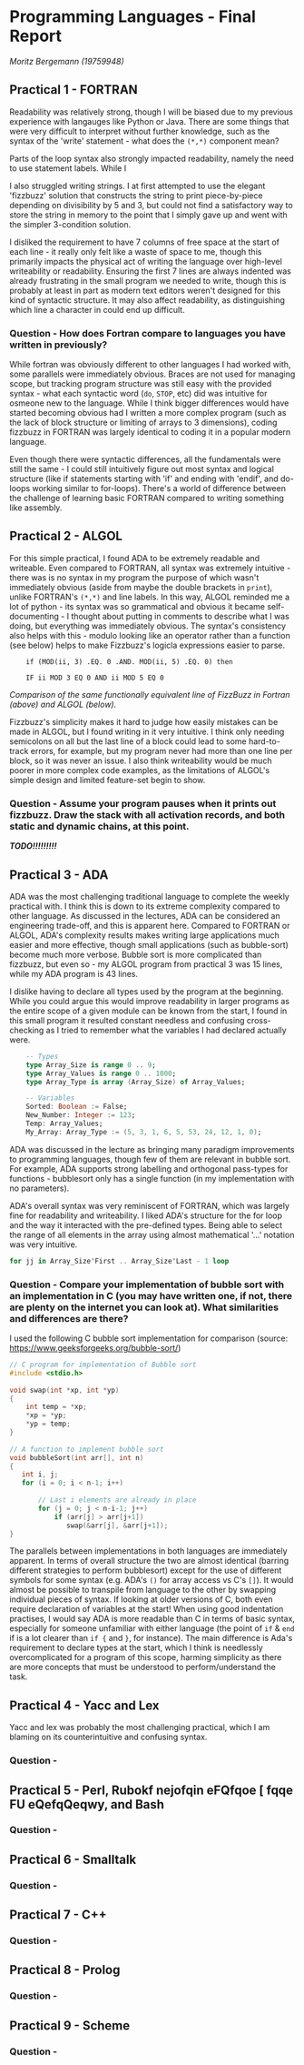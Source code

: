 # Programming Languages - Final Report
*Moritz Bergemann (19759948)*
## Practical 1 - FORTRAN
Readability was relatively strong, though I will be biased due to my previous experience with langauges like Python or Java. There are some things that were very difficult to interpret without further knowledge, such as the syntax of the 'write' statement - what does the `(*,*)` component mean?

Parts of the loop syntax also strongly impacted readability, namely the need to use statement labels. While I 

I also struggled writing strings. I at first attempted to use the elegant 'fizzbuzz' solution that constructs the string to print piece-by-piece depending on divisibility by 5 and 3, but could not find a satisfactory way to store the string in memory to the point that I simply gave up and went with the simpler 3-condition solution.

I disliked the requirement to have 7 columns of free space at the start of each line - it really only felt like a waste of space to me, though this primarily impacts the physical act of writing the language over high-level writeability or readability. Ensuring the first 7 lines are always indented  was already frustrating in the small program we needed to write, though this is probably at least in part as modern text editors weren't designed for this kind of syntactic structure. It may also affect readability, as distinguishing which line a character in could end up difficult.

### Question - How does Fortran compare to languages you have written in previously?
While fortran was obviously different to other languages I had worked with, some parallels were immediately obvious. Braces are not used for managing scope, but tracking program structure was still easy with the provided syntax - what each syntactic word (`do`, `STOP`, etc) did was intuitive for osmeone new to the language. While I think bigger differences would have started becoming obvious had I written a more complex program (such as the lack of block structure or limiting of arrays to 3 dimensions), coding fizzbuzz in FORTRAN was largely identical to coding it in a popular modern language.

Even though there were syntactic differences, all the fundamentals were still the same - I could still intuitively figure out most syntax and logical structure (like if statements starting with 'if' and ending with 'endif', and do-loops working similar to for-loops). There's a world of difference between the challenge of learning basic FORTRAN compared to writing something like assembly.

## Practical 2 - ALGOL
For this simple practical, I found ADA to be extremely readable and writeable. Even compared to FORTRAN, all syntax was extremely intuitive - there was is no syntax in my program the purpose of which wasn't immediately obvious (aside from maybe the double brackets in `print`), unlike FORTRAN's `(*,*)` and line labels. In this way, ALGOL reminded me a lot of python - its syntax was so grammatical and obvious it became self-documenting - I thought about putting in comments to describe what I was doing, but everything was immediately obvious. The syntax's consistency also helps with this - modulo looking like an operator rather than a function (see below) helps to make Fizzbuzz's logicla expressions easier to parse.

```Fortran
    if (MOD(ii, 3) .EQ. 0 .AND. MOD(ii, 5) .EQ. 0) then
```
```Algol
    IF ii MOD 3 EQ 0 AND ii MOD 5 EQ 0
```
*Comparison of the same functionally equivalent line of FizzBuzz in Fortran (above) and ALGOL (below).*


Fizzbuzz's simplicity makes it hard to judge how easily mistakes can be made in ALGOL, but I found writing in it very intuitive. I think only needing semicolons on all but the last line of a block could lead to some hard-to-track errors, for example, but my program never had more than one line per block, so it was never an issue. I also think writeability would be much poorer in more complex code examples, as the limitations of ALGOL's simple design and limited feature-set begin to show.

### Question - Assume your program pauses when it prints out fizzbuzz. Draw the stack with all activation records, and both static and dynamic chains, at this point.
***TODO!!!!!!!!!***


## Practical 3 - ADA
ADA was the most challenging traditional language to complete the weekly practical with. I think this is down to its extreme complexity compared to other language. As discussed in the lectures, ADA can be considered an engineering trade-off, and this is apparent here. Compared to FORTRAN or ALGOL, ADA's complexity results makes writing large applications much easier and more effective, though small applications (such as bubble-sort) become much more verbose. Bubble sort is more complicated than fizzbuzz, but even so - my ALGOL program from practical 3 was 15 lines, while my ADA program is 43 lines.

I dislike having to declare all types used by the program at the beginning. While you could argue this would improve readability in larger programs as the entire scope of a given module can be known from the start, I found in this small program it resulted constant needless and confusing cross-checking as I tried to remember what the variables I had declared actually were.
```ada
    -- Types
    type Array_Size is range 0 .. 9;
    type Array_Values is range 0 .. 1000;
    type Array_Type is array (Array_Size) of Array_Values;

    -- Variables
    Sorted: Boolean := False;
    New_Number: Integer := 123;
    Temp: Array_Values;
    My_Array: Array_Type := (5, 3, 1, 6, 5, 53, 24, 12, 1, 0);
```

ADA was discussed in the lecture as bringing many paradigm improvements to programming languages, though few of them are relevant in bubble sort. For example, ADA supports strong labelling and orthogonal pass-types for functions - bubblesort only has a single function (in my implementation with no parameters). 

ADA's overall syntax was very reminiscent of FORTRAN, which was largely fine for readability and writeability. I liked ADA's structure for the for loop and the way it interacted with the pre-defined types. Being able to select the range of all elements in the array using almost mathematical '...' notation was very intuitive.
```ada
for jj in Array_Size'First .. Array_Size'Last - 1 loop
```

### Question - Compare your implementation of bubble sort with an implementation in C (you may have written one, if not, there are plenty on the internet you can look at). What similarities and differences are there?
I used the following C bubble sort implementation for comparison (source: https://www.geeksforgeeks.org/bubble-sort/)
```c
// C program for implementation of Bubble sort
#include <stdio.h>
 
void swap(int *xp, int *yp)
{
    int temp = *xp;
    *xp = *yp;
    *yp = temp;
}
 
// A function to implement bubble sort
void bubbleSort(int arr[], int n)
{
   int i, j;
   for (i = 0; i < n-1; i++)     
 
       // Last i elements are already in place  
       for (j = 0; j < n-i-1; j++)
           if (arr[j] > arr[j+1])
              swap(&arr[j], &arr[j+1]);
}
```
The parallels between implementations in both languages are immediately apparent. In terms of overall structure the two are almost identical (barring different strategies to perform bubblesort) except for the use of different symbols for some syntax (e.g. ADA's `()` for array access vs C's `[]`). It would almost be possible to transpile from language to the other by swapping individual pieces of syntax. If looking at older versions of C, both even require declaration of variables at the start!
When using good indentation practises, I would say ADA is more readable than C in terms of basic syntax, especially for someone unfamiliar with either language (the point of `if` & `end` if is a lot clearer than `if {` and `}`, for instance). The main difference is Ada's requirement to declare types at the start, which I think is needlessly overcomplicated for a program of this scope, harming simplicity as there are more concepts that must be understood to perform/understand the task.

## Practical 4 - Yacc and Lex
Yacc and lex was probably the most challenging practical, which I am blaming on its counterintuitive and confusing syntax.
### Question - 
## Practical 5 - Perl, Rubokf nejofqin eFQfqoe [ fqqe FU eQefqQeqwy, and Bash
### Question - 
## Practical 6 - Smalltalk
### Question - 
## Practical 7 - C++
### Question - 
## Practical 8 - Prolog
### Question - 
## Practical 9 - Scheme
### Question - 